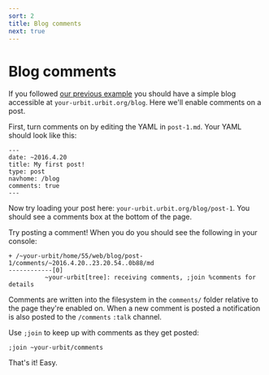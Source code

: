 ```yaml
---
sort: 2
title: Blog comments
next: true
---
```


# Blog comments

If you followed [our previous example](./blog) you should have a
simple blog accessible at `your-urbit.urbit.org/blog`.  Here we'll
enable comments on a post.

First, turn comments on by editing the YAML in `post-1.md`.  Your YAML
should look like this:

    ---
    date: ~2016.4.20
    title: My first post!
    type: post
    navhome: /blog
    comments: true
    ---

Now try loading your post here: `your-urbit.urbit.org/blog/post-1`.
You should see a comments box at the bottom of the page.  

Try posting a comment!  When you do you should see the following in
your console:

    + /~your-urbit/home/55/web/blog/post-1/comments/~2016.4.20..23.20.54..0b88/md
    ------------[0]
              ~your-urbit[tree]: receiving comments, ;join %comments for details

Comments are written into the filesystem in the `comments/` folder
relative to the page they're enabled on.  When a new comment is posted
a notification is also posted to the `/comments` `:talk` channel.

Use `;join` to keep up with comments as they get posted:

    ;join ~your-urbit/comments

That's it!  Easy.
